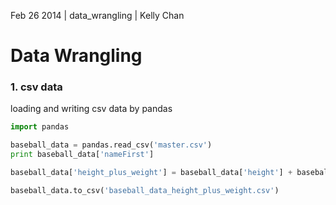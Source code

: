 Feb 26 2014 | data_wrangling | Kelly Chan
# Data Wrangling

### 1. csv data

loading and writing csv data by pandas
```python
import pandas

baseball_data = pandas.read_csv('master.csv')
print baseball_data['nameFirst']

baseball_data['height_plus_weight'] = baseball_data['height'] + baseball_data['weight']

baseball_data.to_csv('baseball_data_height_plus_weight.csv')
```
